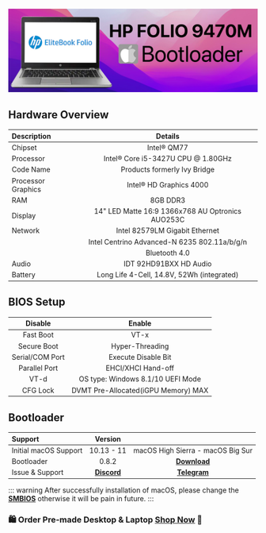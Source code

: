 ![](../HP-Folio-9470M/hp-folio-9470m.png)
## Hardware Overview
| Description | Details |
| :-------- | :------: |
| Chipset | Intel® QM77|
| Processor | Intel® Core i5-3427U CPU @ 1.80GHz |
| Code Name | Products formerly Ivy Bridge|
| Processor Graphics | Intel® HD Graphics 4000 |
| RAM | 8GB DDR3 |
| Display | 14" LED Matte 16:9 1366x768 AU Optronics AUO253C|
| Network | Intel 82579LM Gigabit Ethernet |
|         | Intel Centrino Advanced-N 6235 802.11a/b/g/n|
|         | Bluetooth 4.0 |
| Audio | 	IDT 92HD91BXX HD Audio |
| Battery | Long Life 4-Cell, 14.8V, 52Wh (integrated) |
## BIOS Setup
| Disable | Enable |
| :------: | :-----: |
| Fast Boot | VT-x |
| Secure Boot | Hyper-Threading |
| Serial/COM Port | Execute Disable Bit |
| Parallel Port | EHCI/XHCI Hand-off |
| VT-d | OS type: Windows 8.1/10 UEFI Mode |
| CFG Lock | DVMT Pre-Allocated(iGPU Memory) MAX |
## Bootloader 
| Support | Version | |
| :------ | :-------------------: | :-------------: |
| Initial macOS Support | 10.13 - 11 | macOS High Sierra - macOS Big Sur |
| Bootloader| 0.8.2 | **[Download](https://github.com/realtapan/macOS-Bootloader/raw/master/laptop-efi/HP-Folio-9470M/EFI.zip)** |
| Issue & Support | **[Discord](https://discord.gg/466jPtNZgC)** | **[Telegram](https://t.me/macEFI)** |

::: warning
After successfully installation of macOS, please change the **[SMBIOS]()** otherwise it will be pain in future.
:::
### 🛍  **Order Pre-made Desktop & Laptop [Shop Now]()** 🛒
